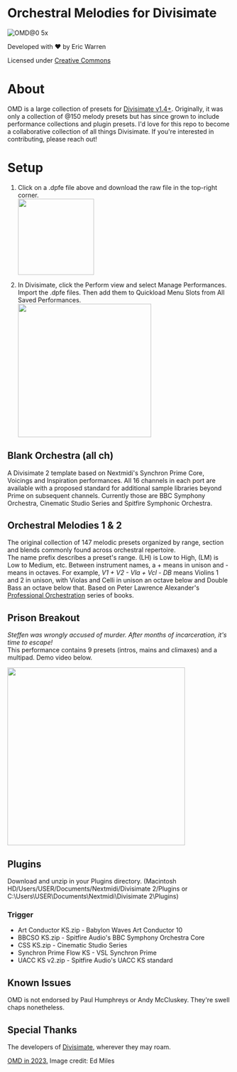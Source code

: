 # Orchestral Melodies for Divisimate
![OMD@0 5x](https://github.com/eakwarren/OMD/assets/1768096/d825e519-f9cc-431d-a2de-d6e7ad21bed7)



Developed with ❤️ by Eric Warren

Licensed under [Creative Commons](https://creativecommons.org/licenses/by-nc-sa/4.0/)

# About
OMD is a large collection of presets for [Divisimate v1.4+](https://www.divisimate.com). Originally, it was only a collection of @150 melody presets but has since grown to include performance collections and plugin presets. I'd love for this repo to become a collaborative collection of all things Divisimate. If you're interested in contributing, please reach out!



# Setup
1. Click on a .dpfe file above and download the raw file in the top-right corner.  
   <img width="171" src="https://github.com/user-attachments/assets/84a631a8-af67-4092-bef4-e8cf76fe2574" />

2. In Divisimate, click the Perform view and select Manage Performances. Import the .dpfe files.
   Then add them to Quickload Menu Slots from All Saved Performances.  
   <img width="300" src="https://github.com/user-attachments/assets/5e754801-8aa2-472f-8a9e-b2fc0f4f3b68" />



## Blank Orchestra (all ch)
A Divisimate 2 template based on Nextmidi's Synchron Prime Core, Voicings and Inspiration performances. All 16 channels in each port are available with a proposed standard for additional sample libraries beyond Prime on subsequent channels. Currently those are BBC Symphony Orchestra, Cinematic Studio Series and Spitfire Symphonic Orchestra.

## Orchestral Melodies 1 & 2
The original collection of 147 melodic presets organized by range, section and blends commonly found across orchestral repertoire.  
The name prefix describes a preset's range. (LH) is Low to High, (LM) is Low to Medium, etc. Between instrument names, a + means in unison and - means in octaves. For example, _V1 + V2 - Vla + Vcl - DB_ means Violins 1 and 2 in unison, with Violas and Celli in unison an octave below and Double Bass an octave below that. Based on Peter Lawrence Alexander's [Professional Orchestration](https://www.alexanderpublishing.com/Departments/Orchestration/Professional-Orchestration-PDF-eBooks.aspx) series of books.

## Prison Breakout
_Steffen was wrongly accused of murder. After months of incarceration, it's time to escape!_  
This performance contains 9 presets (intros, mains and climaxes) and a multipad. Demo video below.



[<img src="https://img.youtube.com/vi/1Dqgbpsj4q0/maxresdefault.jpg" width="400"/>](https://www.youtube.com/watch?v=1Dqgbpsj4q0)



## Plugins
Download and unzip in your Plugins directory. (Macintosh HD/Users/USER/Documents/Nextmidi/Divisimate 2/Plugins or C:\Users\USER\Documents\Nextmidi\Divisimate 2\Plugins)
### Trigger
* Art Conductor KS.zip - Babylon Waves Art Conductor 10
* BBCSO KS.zip - Spitfire Audio's BBC Symphony Orchestra Core
* CSS KS.zip - Cinematic Studio Series
* Synchron Prime Flow KS - VSL Synchron Prime
* UACC KS v2.zip - Spitfire Audio's UACC KS standard



## Known Issues
OMD is not endorsed by Paul Humphreys or Andy McCluskey. They're swell chaps nonetheless.



## Special Thanks
The developers of [Divisimate](https://www.divisimate.com), wherever they may roam.

[OMD in 2023.](https://www.nme.com/en_au/news/music/omd-announce-new-album-and-share-single-bauhaus-staircase-listen-preorder-3488277) Image credit: Ed Miles
